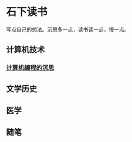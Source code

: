 # 石下读书

写点自己的想法。沉思多一点，读书读一点，慢一点。

## 计算机技术

### [计算机编程的沉思](./computer_programs/meditation_of_computer_programs.md)

## 文学历史

## 医学

## 随笔
